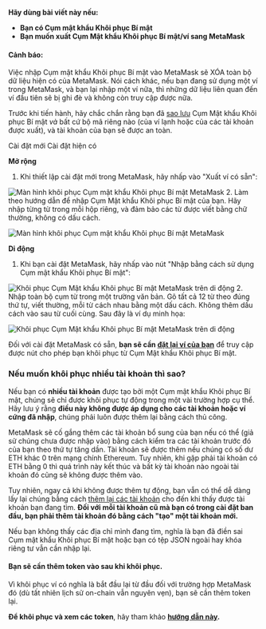 **Hãy dùng bài viết này nếu:**


* **Bạn có Cụm mật khẩu Khôi phục Bí mật**
* **Bạn muốn xuất Cụm Mật khẩu Khôi phục Bí mật/ví sang MetaMask**



#### Cảnh báo:


Việc nhập Cụm mật khẩu Khôi phục Bí mật vào MetaMask sẽ XÓA toàn bộ dữ liệu hiện có của MetaMask. Nói cách khác, nếu bạn đang sử dụng một ví trong MetaMask, và bạn lại nhập một ví nữa, thì những dữ liệu liên quan đến ví đầu tiên sẽ bị ghi đè và không còn truy cập được nữa.


Trước khi tiến hành, hãy chắc chắn rằng bạn đã [sao lưu](https://support.metamask.io/hc/en-us/articles/360015290032-How-to-reveal-your-Secret-Recovery-Phrase) Cụm Mật khẩu Khôi phục Bí mật *và* bất cứ bộ mã riêng nào (của ví lạnh hoặc của các tài khoản được xuất), và tài khoản của bạn sẽ được an toàn.





Cài đặt mới Cài đặt hiện có




**Mở rộng**

1. Khi thiết lập cài đặt mới trong MetaMask, hãy nhấp vào "Xuất ví có sẵn":


![Màn hình khôi phục Cụm mật khẩu Khôi phục Bí mật MetaMask](https://support.metamask.io/hc/article_attachments/13174191781275)
2. Làm theo hướng dẫn để nhập Cụm Mật khẩu Khôi phục Bí mật của bạn. Hãy nhập từng từ trong mỗi hộp riêng, và đảm bảo các từ được viết bằng chữ thường, không có dấu cách.


![Màn hình khôi phục Cụm mật khẩu Khôi phục Bí mật MetaMask](https://support.metamask.io/hc/article_attachments/13174140779035)





**Di động**

1. Khi bạn cài đặt MetaMask, hãy nhấp vào nút "Nhập bằng cách sử dụng Cụm mật khẩu Khôi phục Bí mật":


![Khôi phục Cụm Mật khẩu Khôi phục Bí mật MetaMask trên di động](https://support.metamask.io/hc/article_attachments/13312657792539)
2. Nhập toàn bộ cụm từ trong một trường văn bản. Gõ tất cả 12 từ theo đúng thứ tự, viết thường, mỗi từ cách nhau bằng một dấu cách. Không thêm dấu cách vào sau từ cuối cùng. Sau đây là ví dụ minh họa:


![Khôi phục Cụm Mật khẩu Khôi phục Bí mật MetaMask trên di động](https://support.metamask.io/hc/article_attachments/13074718803995)







Đối với cài đặt MetaMask có sẵn, **bạn sẽ cần [đặt lại ví của bạn](https://support.metamask.io/hc/en-us/articles/4556918516763-How-to-reset-your-wallet)** để truy cập được nút cho phép bạn khôi phục từ Cụm Mật khẩu Khôi phục Bí mật.


### Nếu muốn khôi phục nhiều tài khoản thì sao?


Nếu bạn có **nhiều tài khoản** được tạo bởi một Cụm mật khẩu Khôi phục Bí mật, chúng sẽ chỉ được khôi phục tự động trong một vài trường hợp cụ thể. Hãy lưu ý rằng **điều này không được áp dụng cho các tài khoản hoặc ví cứng đã nhập**, chúng phải luôn được thêm lại bằng cách thủ công. 


MetaMask sẽ cố gắng thêm các tài khoản bổ sung của bạn nếu có thể (giả sử chúng chưa được nhập vào) bằng cách kiểm tra các tài khoản trước đó của bạn theo thứ tự tăng dần. Tài khoản sẽ được thêm nếu chúng có số dư ETH khác 0 trên mạng chính Ethereum. Tuy nhiên, khi gặp phải tài khoản có ETH bằng 0 thì quá trình này kết thúc và bất kỳ tài khoản nào ngoài tài khoản đó cũng sẽ không được thêm vào.


Tuy nhiên, ngay cả khi không được thêm tự động, bạn vẫn có thể dễ dàng lấy lại chúng bằng cách [thêm lại các tài khoản](https://support.metamask.io/hc/en-us/articles/360015489271) cho đến khi thấy được tài khoản bạn đang tìm. **Đối với mỗi tài khoản cũ mà bạn có trong cài đặt ban đầu, bạn phải thêm tài khoản đó bằng cách "tạo" một tài khoản mới.**


Nếu bạn không thấy các địa chỉ mình đang tìm, nghĩa là bạn đã điền sai Cụm mật khẩu Khôi phục Bí mật hoặc bạn có tệp JSON ngoài hay khóa riêng tư vẫn cần nhập lại.



#### Bạn sẽ cần thêm token vào sau khi khôi phục.


Vì khôi phục ví có nghĩa là bắt đầu lại từ đầu đối với trường hợp MetaMask đó (dù tất nhiên lịch sử on-chain vẫn nguyên vẹn), bạn sẽ cần thêm token lại.


**Để khôi phục và xem các token**, hãy tham khảo **[hướng dẫn này](https://support.metamask.io/hc/en-us/articles/360015489031).**




